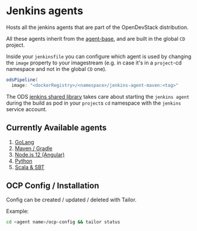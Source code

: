 # Jenkins agents

Hosts all the jenkins agents that are part of the OpenDevStack distribution.

All these agents inherit from the [agent-base](https://github.com/opendevstack/ods-core/tree/master/jenkins/agent-base), and are built in the global `CD` project.

Inside your `jenkinsfile` you can configure which agent is used by changing the `image` property to your imagestream (e.g. in case it's in a `project`-cd namespace and not in the global `CD` one).

```groovy
odsPipeline(
  image: "<dockerRegistry>/<namespace>/jenkins-agent-maven:<tag>"
```

The ODS [jenkins shared library](https://github.com/opendevstack/ods-jenkins-shared-library) takes care about starting the `jenkins agent` during the build as pod in your `project`s `cd` namespace with the `jenkins` service account.

## Currently Available agents

1. [GoLang](golang)
2. [Maven / Gradle](maven)
3. [Node.js 12 (Angular)](nodejs12-angular)
5. [Python](python)
6. [Scala & SBT](scala)

## OCP Config / Installation

Config can be created / updated / deleted with Tailor.

Example:

```sh
cd <agent name>/ocp-config && tailor status
```
